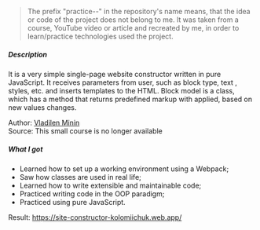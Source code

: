 > The prefix "practice--" in the repository's name means, that the idea or code of the project does not belong to me. It was taken from a course, YouTube video or article and recreated by me, in order to learn/practice technologies used the project.

##### Description
It is a very simple single-page website constructor written in pure JavaScript. It receives parameters from user, such as block type, text , styles, etc. and inserts templates to the HTML. Block model is a class, which has a method that returns predefined markup with applied, based on new values changes.

Author: [Vladilen Minin](https://github.com/vladilenm)<br/>
Source: This small course is no longer available

##### What I got
-   Learned how to set up a working environment using a Webpack;
-   Saw how classes are used in real life;
-   Learned how to write extensible and maintainable code;
-   Practiced writing code in the OOP paradigm;
-   Practiced using pure JavaScript.

Result: https://site-constructor-kolomiichuk.web.app/
